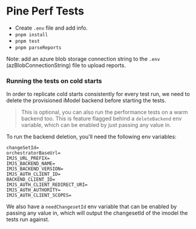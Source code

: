 # Pine Perf Tests

- Create `.env` file and add info.
- `pnpm install`
- `pnpm test`
- `pnpm parseReports`

Note: add an azure blob storage connection string to the `.env` (azBlobConnectionString) file to upload reports.

### Running the tests on cold starts
In order to replicate cold starts consistently for every test run, we need to delete the provisioned iModel backend before starting the tests.

> This is optional, you can also run the performance tests on a warm backend too. This is feature flagged behind a `deleteBackend` env variable, which can be enabled by just passing any value in.

To run the backend deletion, you'll need the following env variables:
```
changeSetId=
orchestratorBaseUrl=
IMJS_URL_PREFIX=
IMJS_BACKEND_NAME=
IMJS_BACKEND_VERSION=
IMJS_AUTH_CLIENT_ID=
BACKEND_CLIENT_ID=
IMJS_AUTH_CLIENT_REDIRECT_URI=
IMJS_AUTH_AUTHORITY=
IMJS_AUTH_CLIENT_SCOPES=
```
We also have a `needChangesetId` env variable that can be enabled by passing any value in, which will output the changesetId of the imodel the tests run against.